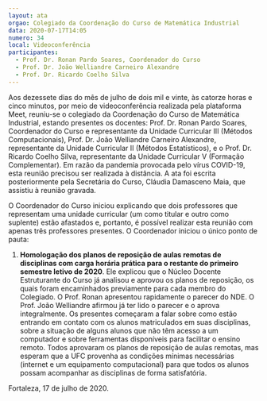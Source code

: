 ```yaml
---
layout: ata
orgao: Colegiado da Coordenação do Curso de Matemática Industrial
data: 2020-07-17T14:05
numero: 34
local: Videoconferência
participantes:
  - Prof. Dr. Ronan Pardo Soares, Coordenador do Curso
  - Prof. Dr. João Welliandre Carneiro Alexandre
  - Prof. Dr. Ricardo Coelho Silva
---
```


Aos dezessete dias do mês de julho de dois mil e vinte, às catorze horas e cinco minutos, por meio de videoconferência realizada pela plataforma Meet, reuniu-se o colegiado da Coordenação do Curso de Matemática Industrial, estando presentes os docentes: Prof. Dr. Ronan Pardo Soares, Coordenador do Curso e representante da Unidade Curricular III (Métodos Computacionais), Prof. Dr. João Welliandre Carneiro Alexandre, representante da Unidade Curricular II (Métodos Estatísticos), e o Prof. Dr. Ricardo Coelho Silva, representante da Unidade Curricular V (Formação Complementar).
Em razão da pandemia provocada pelo vírus COVID-19, esta reunião precisou ser realizada à distância.
A ata foi escrita posteriormente pela Secretária do Curso, Cláudia Damasceno Maia, que assistiu à reunião gravada.

O Coordenador do Curso iniciou explicando que dois professores que representam uma unidade curricular (um como titular e outro como suplente) estão afastados e, portanto, é possível realizar esta reunião com apenas três professores presentes.
O Coordenador iniciou o único ponto de pauta:

1. **Homologação dos planos de reposição de aulas remotas de disciplinas com carga horária prática para o restante do primeiro semestre letivo de 2020**.
   Ele explicou que o Núcleo Docente Estruturante do Curso já analisou e aprovou os planos de reposição, os quais foram encaminhados previamente para cada membro do Colegiado.
   O Prof. Ronan apresentou rapidamente o parecer do NDE.
   O Prof. João Welliandre afirmou já ter lido o parecer e o aprova integralmente.
   Os presentes começaram a falar sobre como estão entrando em contato com os alunos matriculados em suas disciplinas, sobre a situação de alguns alunos que não têm acesso a um computador e sobre ferramentas disponíveis para facilitar o ensino remoto.
   Todos aprovaram os planos de reposição de aulas remotas, mas esperam que a UFC provenha as condições mínimas necessárias (internet e um equipamento computacional) para que todos os alunos possam acompanhar as disciplinas de forma satisfatória.

Fortaleza, 17 de julho de 2020.
